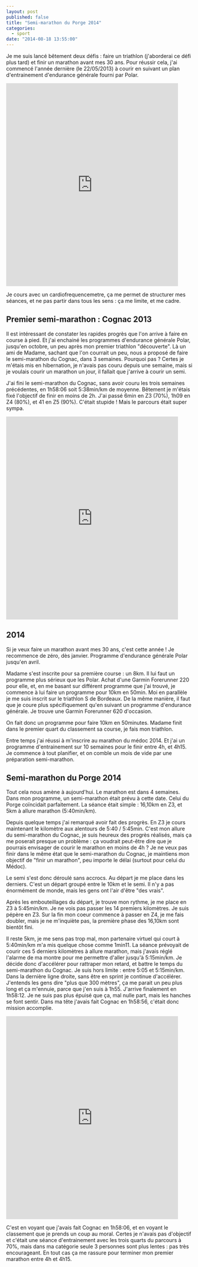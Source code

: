 ```yaml
---
layout: post
published: false
title: "Semi-marathon du Porge 2014"
categories: 
  - sport
date: "2014-08-18 13:55:00"
---
```


Je me suis lancé bêtement deux défis : faire un triathlon (j'aborderai ce défi plus tard) et finir un marathon avant mes 30 ans. Pour réussir cela, j'ai commencé l'année dernière (le 22/05/2013) à courir en suivant un plan d'entrainement d'endurance générale fourni par Polar.

<iframe width='465' height='548' frameborder='0' src='http://connect.garmin.com:80/activity/embed/421808365'></iframe>

Je cours avec un cardiofrequencemetre, ça me permet de structurer mes séances, et ne pas partir dans tous les sens : ça me limite, et me cadre.

## Premier semi-marathon : Cognac 2013
Il est intéressant de constater les rapides progrès que l'on arrive à faire en course à pied. Et j'ai enchainé les programmes d'endurance générale Polar, jusqu'en octobre, un peu après mon premier triathlon "découverte". Là un ami de Madame, sachant que l'on courrait un peu, nous a proposé de faire le semi-marathon du Cognac, dans 3 semaines. Pourquoi pas ? Certes je m'étais mis en hibernation, je n'avais pas couru depuis une semaine, mais si je voulais courir un marathon un jour, il fallait que j'arrive à courir un semi.

J'ai fini le semi-marathon du Cognac, sans avoir couru les trois semaines précédentes, en 1h58:06 soit 5:38min/km de moyenne. Bêtement je m'étais fixé l'objectif de finir en moins de 2h. J'ai passé 6min en Z3 (70%), 1h09 en Z4 (80%), et 41 en Z5 (90%). C'était stupide ! Mais le parcours était super sympa.

<iframe width='465' height='548' frameborder='0' src='http://connect.garmin.com:80/activity/embed/421815298'></iframe>

## 2014

Si je veux faire un marathon avant mes 30 ans, c'est cette année ! Je recommence de zéro, dès janvier. Programme d'endurance générale Polar jusqu'en avril.

Madame s'est inscrite pour sa première course : un 8km. Il lui faut un programme plus sérieux que les Polar. Achat d'une Garmin Forerunner 220 pour elle, et, en me basant sur différent programme que j'ai trouvé, je commence à lui faire un programme pour 10km en 50min. Moi en parallèle je me suis inscrit sur le triathlon S de Bordeaux. De la même manière, il faut que je coure plus spécifiquement qu'en suivant un programme d'endurance générale. Je trouve une Garmin Forerunner 620 d'occasion.

On fait donc un programme pour faire 10km en 50minutes. Madame finit dans le premier quart du classement sa course, je fais mon triathlon.

Entre temps j'ai réussi à m'inscrire au marathon du médoc 2014. Et j'ai un programme d'entrainement sur 10 semaines pour le finir entre 4h, et 4h15. Je commence à tout planifier, et on comble un mois de vide par une préparation semi-marathon.

## Semi-marathon du Porge 2014
Tout cela nous amène à aujourd'hui. Le marathon est dans 4 semaines. Dans mon programme, un semi-marathon était prévu à cette date. Celui du Porge coïncidait parfaitement. La séance était simple : 16,10km en Z3, et 5km à allure marathon (5:40min/km).

Depuis quelque temps j'ai remarqué avoir fait des progrès. En Z3 je cours maintenant le kilomètre aux alentours de 5:40 / 5:45min. C'est mon allure du semi-marathon du Cognac, je suis heureux des progrès réalisés, mais ça me poserait presque un problème : ça voudrait peut-être dire que je pourrais envisager de courir le marathon en moins de 4h ? Je ne veux pas finir dans le même état que le semi-marathon du Cognac, je maintiens mon objectif de "finir un marathon", peu importe le délai (surtout pour celui du Médoc).

Le semi s'est donc déroulé sans accrocs. Au départ je me place dans les derniers. C'est un départ groupé entre le 10km et le semi. Il n'y a pas énormément de monde, mais les gens ont l'air d'être "des vrais".

Après les embouteillages du départ, je trouve mon rythme, je me place en Z3 à 5:45min/km. Je ne vois pas passer les 14 premiers kilomètres. Je suis pépère en Z3. Sur la fin mon coeur commence à passer en Z4, je me fais doubler, mais je ne m'inquiète pas, la première phase des 16,10km sont bientôt fini.

Il reste 5km, je me sens pas trop mal, mon partenaire virtuel qui court à 5:40min/km m'a mis quelque chose comme 1min11. La séance prévoyait de courir ces 5 derniers kilomètres à allure marathon, mais j'avais réglé l'alarme de ma montre pour me permettre d'aller jusqu'à 5:15min/km. Je décide donc d'accélérer pour rattraper mon retard, et battre le temps du semi-marathon du Cognac. Je suis hors limite : entre 5:05 et 5:15min/km. Dans la dernière ligne droite, sans être en sprint je continue d'accélérer. J'entends les gens dire "plus que 300 mètres", ça me parait un peu plus long et ça m'ennuie, parce que j'en suis à 1h55. J'arrive finalement en 1h58:12. Je ne suis pas plus épuisé que ça, mal nulle part, mais les hanches se font sentir. Dans ma tête j'avais fait Cognac en 1h58:56, c'était donc mission accomplie.

<iframe width='465' height='548' frameborder='0' src='http://connect.garmin.com:80/activity/embed/568033008'></iframe>

C'est en voyant que j'avais fait Cognac en 1h58:06, et en voyant le classement que je prends un coup au moral. Certes je n'avais pas d'objectif et c'était une séance d'entrainement avec les trois quarts du parcours à 70%, mais dans ma catégorie seule 3 personnes sont plus lentes : pas très encourageant. En tout cas ça me rassure pour terminer mon premier marathon entre 4h et 4h15.
